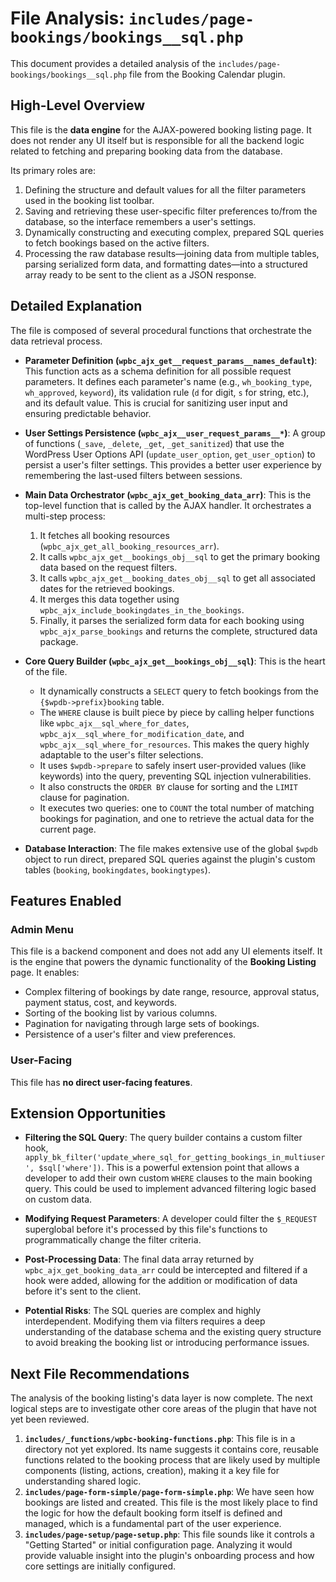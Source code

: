 # File Analysis: `includes/page-bookings/bookings__sql.php`

This document provides a detailed analysis of the `includes/page-bookings/bookings__sql.php` file from the Booking Calendar plugin.

## High-Level Overview

This file is the **data engine** for the AJAX-powered booking listing page. It does not render any UI itself but is responsible for all the backend logic related to fetching and preparing booking data from the database.

Its primary roles are:
1.  Defining the structure and default values for all the filter parameters used in the booking list toolbar.
2.  Saving and retrieving these user-specific filter preferences to/from the database, so the interface remembers a user's settings.
3.  Dynamically constructing and executing complex, prepared SQL queries to fetch bookings based on the active filters.
4.  Processing the raw database results—joining data from multiple tables, parsing serialized form data, and formatting dates—into a structured array ready to be sent to the client as a JSON response.

## Detailed Explanation

The file is composed of several procedural functions that orchestrate the data retrieval process.

-   **Parameter Definition (`wpbc_ajx_get__request_params__names_default`)**: This function acts as a schema definition for all possible request parameters. It defines each parameter's name (e.g., `wh_booking_type`, `wh_approved`, `keyword`), its validation rule (`d` for digit, `s` for string, etc.), and its default value. This is crucial for sanitizing user input and ensuring predictable behavior.

-   **User Settings Persistence (`wpbc_ajx__user_request_params__*`)**: A group of functions (`_save`, `_delete`, `_get`, `_get_sanitized`) that use the WordPress User Options API (`update_user_option`, `get_user_option`) to persist a user's filter settings. This provides a better user experience by remembering the last-used filters between sessions.

-   **Main Data Orchestrator (`wpbc_ajx_get_booking_data_arr`)**: This is the top-level function that is called by the AJAX handler. It orchestrates a multi-step process:
    1.  It fetches all booking resources (`wpbc_ajx_get_all_booking_resources_arr`).
    2.  It calls `wpbc_ajx_get__bookings_obj__sql` to get the primary booking data based on the request filters.
    3.  It calls `wpbc_ajx_get__booking_dates_obj__sql` to get all associated dates for the retrieved bookings.
    4.  It merges this data together using `wpbc_ajx_include_bookingdates_in_the_bookings`.
    5.  Finally, it parses the serialized form data for each booking using `wpbc_ajx_parse_bookings` and returns the complete, structured data package.

-   **Core Query Builder (`wpbc_ajx_get__bookings_obj__sql`)**: This is the heart of the file.
    -   It dynamically constructs a `SELECT` query to fetch bookings from the `{$wpdb->prefix}booking` table.
    -   The `WHERE` clause is built piece by piece by calling helper functions like `wpbc_ajx__sql_where_for_dates`, `wpbc_ajx__sql_where_for_modification_date`, and `wpbc_ajx__sql_where_for_resources`. This makes the query highly adaptable to the user's filter selections.
    -   It uses `$wpdb->prepare` to safely insert user-provided values (like keywords) into the query, preventing SQL injection vulnerabilities.
    -   It also constructs the `ORDER BY` clause for sorting and the `LIMIT` clause for pagination.
    -   It executes two queries: one to `COUNT` the total number of matching bookings for pagination, and one to retrieve the actual data for the current page.

-   **Database Interaction**: The file makes extensive use of the global `$wpdb` object to run direct, prepared SQL queries against the plugin's custom tables (`booking`, `bookingdates`, `bookingtypes`).

## Features Enabled

### Admin Menu

This file is a backend component and does not add any UI elements itself. It is the engine that powers the dynamic functionality of the **Booking Listing** page. It enables:
-   Complex filtering of bookings by date range, resource, approval status, payment status, cost, and keywords.
-   Sorting of the booking list by various columns.
-   Pagination for navigating through large sets of bookings.
-   Persistence of a user's filter and view preferences.

### User-Facing

This file has **no direct user-facing features**.

## Extension Opportunities

-   **Filtering the SQL Query**: The query builder contains a custom filter hook, `apply_bk_filter('update_where_sql_for_getting_bookings_in_multiuser', $sql['where'])`. This is a powerful extension point that allows a developer to add their own custom `WHERE` clauses to the main booking query. This could be used to implement advanced filtering logic based on custom data.

-   **Modifying Request Parameters**: A developer could filter the `$_REQUEST` superglobal before it's processed by this file's functions to programmatically change the filter criteria.

-   **Post-Processing Data**: The final data array returned by `wpbc_ajx_get_booking_data_arr` could be intercepted and filtered if a hook were added, allowing for the addition or modification of data before it's sent to the client.

-   **Potential Risks**: The SQL queries are complex and highly interdependent. Modifying them via filters requires a deep understanding of the database schema and the existing query structure to avoid breaking the booking list or introducing performance issues.

## Next File Recommendations

The analysis of the booking listing's data layer is now complete. The next logical steps are to investigate other core areas of the plugin that have not yet been reviewed.

1.  **`includes/_functions/wpbc-booking-functions.php`**: This file is in a directory not yet explored. Its name suggests it contains core, reusable functions related to the booking process that are likely used by multiple components (listing, actions, creation), making it a key file for understanding shared logic.
2.  **`includes/page-form-simple/page-form-simple.php`**: We have seen how bookings are listed and created. This file is the most likely place to find the logic for how the default booking form itself is defined and managed, which is a fundamental part of the user experience.
3.  **`includes/page-setup/page-setup.php`**: This file sounds like it controls a "Getting Started" or initial configuration page. Analyzing it would provide valuable insight into the plugin's onboarding process and how core settings are initially configured.
